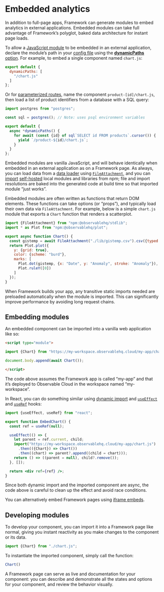 # Embedded analytics <a href="https://github.com/observablehq/framework/pull/1637" class="observablehq-version-badge" data-version="prerelease" title="Added in #1637"></a>

In addition to full-page apps, Framework can generate modules to embed analytics in external applications. Embedded modules can take full advantage of Framework’s polyglot, baked data architecture for instant page loads.

To allow a [JavaScript module](./imports#local-imports) to be embedded in an external application, declare the module’s path in your [config file](./config) using the [**dynamicPaths** option](./config#dynamic-paths). For example, to embed a single component named `chart.js`:

```js run=false
export default {
  dynamicPaths: [
    "/chart.js"
  ]
};
```

Or for [parameterized routes](./params), name the component `product-[id]/chart.js`, then load a list of product identifiers from a database with a SQL query:

```js run=false
import postgres from "postgres";

const sql = postgres(); // Note: uses psql environment variables

export default {
  async *dynamicPaths() {
    for await (const {id} of sql`SELECT id FROM products`.cursor()) {
      yield `/product-${id}/chart.js`;
    }
  }
};
```

Embedded modules are vanilla JavaScript, and will behave identically when embedded in an external application as on a Framework page. As always, you can load data from a [data loader](./data-loaders) using [`FileAttachment`](./files), and you can [import](./imports) [self-hosted](./imports#self-hosting-of-npm-imports) local modules and libraries from npm; file and import resolutions are baked into the generated code at build time so that imported module “just works”.

Embedded modules are often written as functions that return DOM elements. These functions can take options (or “props”), and  typically load their own data via `FileAttachment`. For example, below is a simple `chart.js` module that exports a `Chart` function that renders a scatterplot.

```js run=false
import {FileAttachment} from "npm:@observablehq/stdlib";
import * as Plot from "npm:@observablehq/plot";

export async function Chart() {
  const gistemp = await FileAttachment("./lib/gistemp.csv").csv({typed: true});
  return Plot.plot({
    y: {grid: true},
    color: {scheme: "burd"},
    marks: [
      Plot.dot(gistemp, {x: "Date", y: "Anomaly", stroke: "Anomaly"}),
      Plot.ruleY([0])
    ]
  });
}
```

When Framework builds your app, any transitive static imports needed are preloaded automatically when the module is imported. This can significantly improve performance by avoiding long request chains.

## Embedding modules

An embedded component can be imported into a vanilla web application like so:

```html run=false
<script type="module">

import {Chart} from "https://my-workspace.observablehq.cloud/my-app/chart.js";

document.body.append(await Chart());

</script>
```

<div class="note">

The code above assumes the Framework app is called “my-app” and that it’s deployed to Observable Cloud in the workspace named “my-workspace”.

</div>

In React, you can do something similar using [dynamic import](https://developer.mozilla.org/en-US/docs/Web/JavaScript/Reference/Operators/import) and [`useEffect`](https://react.dev/reference/react/useEffect) and [`useRef`](https://react.dev/reference/react/useRef) hooks:

```jsx run=false
import {useEffect, useRef} from "react";

export function EmbedChart() {
  const ref = useRef(null);

  useEffect(() => {
    let parent = ref.current, child;
    import("https://my-workspace.observablehq.cloud/my-app/chart.js")
      .then(({Chart}) => Chart())
      .then((chart) => parent?.append((child = chart)));
    return () => ((parent = null), child?.remove());
  }, []);

  return <div ref={ref} />;
}
```

<div class="tip">

Since both dynamic import and the imported component are async, the code above is careful to clean up the effect and avoid race conditions.

</div>

<div class="tip">

You can alternatively embed Framework pages using [iframe embeds](https://observablehq.observablehq.cloud/framework-example-responsive-iframe/).

</div>

## Developing modules

To develop your component, you can import it into a Framework page like normal, giving you instant reactivity as you make changes to the component or its data.

```js echo
import {Chart} from "./chart.js";
```

To instantiate the imported component, simply call the function:

```js echo
Chart()
```

A Framework page can serve as live and documentation for your component: you can describe and demonstrate all the states and options for your component, and review the behavior visually.
